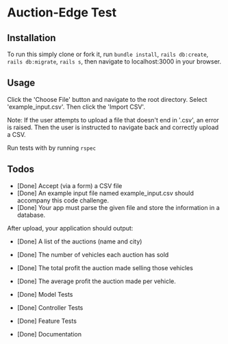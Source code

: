 # Auction-Edge Test

## Installation

To run this simply clone or fork it, run `bundle install`, `rails db:create`, `rails db:migrate`, `rails s`, then navigate to localhost:3000 in your browser.

## Usage

Click the 'Choose File' button and navigate to the root directory. Select 'example_input.csv'. Then click the 'Import CSV'.

Note: If the user attempts to upload a file that doesn't end in '.csv', an error is raised. Then the user is instructed to navigate back and correctly upload a CSV.

Run tests with by running `rspec`

## Todos
- [Done] Accept (via a form) a CSV file
- [Done] An example input file named example_input.csv should accompany this code challenge.
- [Done] Your app must parse the given file and store the information in a database.

After upload, your application should output:
- [Done] A list of the auctions (name and city)
- [Done] The number of vehicles each auction has sold
- [Done] The total profit the auction made selling those vehicles
- [Done] The average profit the auction made per vehicle.


- [Done] Model Tests
- [Done] Controller Tests
- [Done] Feature Tests
- [Done] Documentation
